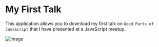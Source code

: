 # My First Talk

This application allows you to download my first talk on `Good Parts of JavaScript` that I  have presented at a JavaScript meetup.

![image](https://github.com/user-attachments/assets/ebaa178b-7296-42da-a681-396fe653bb65)


